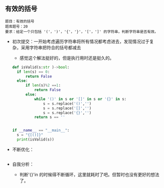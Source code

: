 ## 有效的括号

```
题目：有效的括号
题库题号：20
要求：给定一个只包括 '('，')'，'{'，'}'，'['，']' 的字符串，判断字符串是否有效。
```

- 初次提交：一开始考虑遍历字符串将所有情况都考虑进去，发现情况过于复杂，采用字符串把符合的括号都减去

  - 感觉这个解法挺好的，但是执行用时还是挺久的。

  ```python
  def isValid(s:str )->bool:
  	if len(s) == 0:
  		return False
  	else:
  		if len(s)%2 ==1:
  			return False
  		else:
  			while '()' in s or '[]' in s or '{}' in s:
  				s = s.replace('()','')
  				s = s.replace('[]','')
  				s = s.replace('{}','')
  			return s == ''
  
  
  if __name__ == "__main__":
  	s = "{[()]}"
  	print(isValid(s))
  ```

- 不断优化：

  ```
  
  ```

- 自我分析：

  - 判断'{}'in 的时候得不断循环，这里就耗时了吧。但暂时也没有更好的想法了。